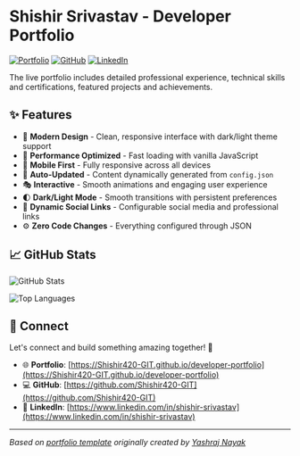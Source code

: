 # Shishir Srivastav - Developer Portfolio

<div align="left">
  
[![Portfolio](https://img.shields.io/badge/🌐_Visit_Portfolio-Live-brightgreen?style=for-the-badge)](https://Shishir420-GIT.github.io/developer-portfolio)
[![GitHub](https://img.shields.io/badge/GitHub-Profile-181717?style=for-the-badge&logo=github)](https://github.com/Shishir420-GIT)
[![LinkedIn](https://img.shields.io/badge/LinkedIn-Connect-0A66C2?style=for-the-badge&logo=linkedin)](https://www.linkedin.com/in/shishir-srivastav)

</div>

The live portfolio includes detailed professional experience, technical skills and certifications, featured projects and achievements.

## ✨ Features

- 🎨 **Modern Design** - Clean, responsive interface with dark/light theme support
- 🚀 **Performance Optimized** - Fast loading with vanilla JavaScript
- 📱 **Mobile First** - Fully responsive across all devices
- 🔄 **Auto-Updated** - Content dynamically generated from `config.json`
- 🎭 **Interactive** - Smooth animations and engaging user experience
- 🌓 **Dark/Light Mode** - Smooth transitions with persistent preferences
- 🔗 **Dynamic Social Links** - Configurable social media and professional links
- ⚙️ **Zero Code Changes** - Everything configured through JSON

## 📈 GitHub Stats

<div align="left">

![GitHub Stats](https://github-readme-stats.vercel.app/api?username=Shishir420-GIT&theme=dark&hide_border=true&include_all_commits=true&count_private=true)

![Top Languages](https://github-readme-stats.vercel.app/api/top-langs/?username=Shishir420-GIT&theme=dark&hide_border=true&include_all_commits=true&count_private=true&layout=compact)

</div>

## 🤝 Connect

Let's connect and build something amazing together! 🚀

- 🌐 **Portfolio**: [https://Shishir420-GIT.github.io/developer-portfolio](https://Shishir420-GIT.github.io/developer-portfolio)
- 💻 **GitHub**: [https://github.com/Shishir420-GIT](https://github.com/Shishir420-GIT)
- 🔗 **LinkedIn**: [https://www.linkedin.com/in/shishir-srivastav](https://www.linkedin.com/in/shishir-srivastav)

---

*Based on [portfolio template](https://github.com/yashrajnayak/developer-portfolio) originally created by [Yashraj Nayak](https://github.com/yashrajnayak)*